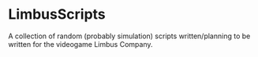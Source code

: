 # LimbusScripts
A collection of random (probably simulation) scripts written/planning to be written for the videogame Limbus Company.
